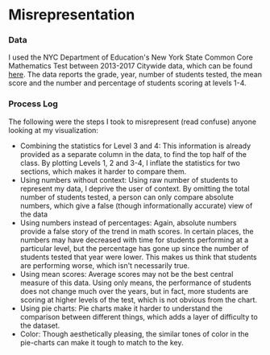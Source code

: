 # Misrepresentation

### Data

I used the NYC Department of Education's New York State Common Core Mathematics Test between 2013-2017 Citywide data, which can be found [here](http://schools.nyc.gov/Accountability/data/TestResults/ELAandMathTestResults). The data reports the grade, year, number of students tested, the mean score and the number and percentage of students scoring at levels 1-4.

### Process Log

The following were the steps I took to misrepresent (read confuse) anyone looking at my visualization:
- Combining the statistics for Level 3 and 4: This information is already provided as a separate column in the data, to find the top half of the class. By plotting Levels 1, 2 and 3-4, I inflate the statistics for two sections, which makes it harder to compare them.
- Using numbers without context: Using raw number of students to represent my data, I deprive the user of context. By omitting the total number of students tested, a person can only compare absolute numbers, which give a false (though informationally accurate) view of the data
- Using numbers instead of percentages: Again, absolute numbers provide a false story of the trend in math scores. In certain places, the numbers may have decreased with time for students performing at a particular level, but the percentage has gone up since the number of students tested that year were lower. This makes us think that students are performing worse, which isn't necessarily true.
- Using mean scores: Average scores may not be the best central measure of this data. Using only means, the performance of students does not change much over the years, but in fact, more students are scoring at higher levels of the test, which is not obvious from the chart.
- Using pie charts: Pie charts make it harder to understand the comparison between different things, which adds a layer of difficulty to the dataset.
- Color: Though aesthetically pleasing, the similar tones of color in the pie-charts can make it tough to match to the key.
